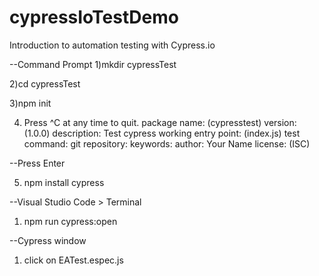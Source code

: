 # cypressIoTestDemo
Introduction to automation testing with Cypress.io

--Command Prompt
1)mkdir cypressTest

2)cd cypressTest

3)npm init

4) Press ^C at any time to quit.
package name: (cypresstest)
version: (1.0.0)
description: Test cypress working
entry point: (index.js)
test command:
git repository:
keywords:
author: Your Name 
license: (ISC)

--Press Enter

5) npm install cypress

--Visual Studio Code > Terminal

1) npm run cypress:open


--Cypress window 

1) click on EATest.espec.js









